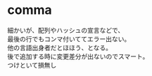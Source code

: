# comma
細かいが、配列やハッシュの宣言などで、  
最後の行でもコンマ付いててエラー出ない。  
他の言語出身者だとほほう、となる。  
後で追加する時に変更差分が出ないのでスマート。  
つけといて損無し